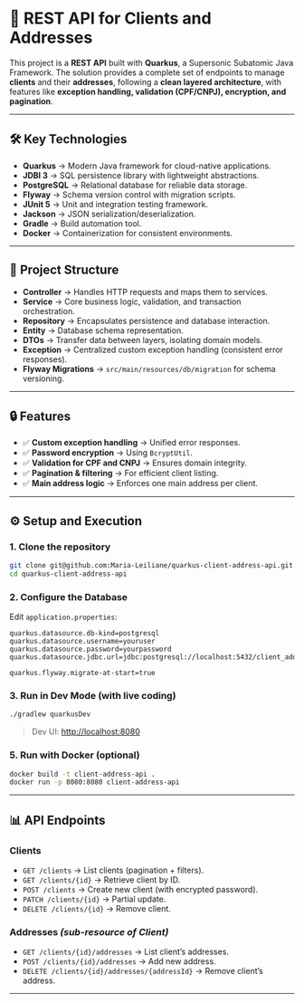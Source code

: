 # 🚀 REST API for Clients and Addresses

This project is a **REST API** built with **Quarkus**, a Supersonic Subatomic Java Framework.
The solution provides a complete set of endpoints to manage **clients** and their **addresses**, following a **clean layered architecture**, with features like **exception handling, validation (CPF/CNPJ), encryption, and pagination**.

---

## 🛠️ Key Technologies

* **Quarkus** → Modern Java framework for cloud-native applications.
* **JDBI 3** → SQL persistence library with lightweight abstractions.
* **PostgreSQL** → Relational database for reliable data storage.
* **Flyway** → Schema version control with migration scripts.
* **JUnit 5** → Unit and integration testing framework.
* **Jackson** → JSON serialization/deserialization.
* **Gradle** → Build automation tool.
* **Docker** → Containerization for consistent environments.

---

## 📂 Project Structure

* **Controller** → Handles HTTP requests and maps them to services.
* **Service** → Core business logic, validation, and transaction orchestration.
* **Repository** → Encapsulates persistence and database interaction.
* **Entity** → Database schema representation.
* **DTOs** → Transfer data between layers, isolating domain models.
* **Exception** → Centralized custom exception handling (consistent error responses).
* **Flyway Migrations** → `src/main/resources/db/migration` for schema versioning.

---

## 🔒 Features

* ✅ **Custom exception handling** → Unified error responses.
* ✅ **Password encryption** → Using `BcryptUtil`.
* ✅ **Validation for CPF and CNPJ** → Ensures domain integrity.
* ✅ **Pagination & filtering** → For efficient client listing.
* ✅ **Main address logic** → Enforces one main address per client.

---

## ⚙️ Setup and Execution

### 1. Clone the repository

```bash
git clone git@github.com:Maria-Leiliane/quarkus-client-address-api.git
cd quarkus-client-address-api
```

### 2. Configure the Database

Edit `application.properties`:

```properties
quarkus.datasource.db-kind=postgresql
quarkus.datasource.username=youruser
quarkus.datasource.password=yourpassword
quarkus.datasource.jdbc.url=jdbc:postgresql://localhost:5432/client_address_db

quarkus.flyway.migrate-at-start=true
```

### 3. Run in Dev Mode (with live coding)

```bash
./gradlew quarkusDev
```

> Dev UI: [http://localhost:8080](http://localhost:8080)


### 5. Run with Docker (optional)

```bash
docker build -t client-address-api .
docker run -p 8080:8080 client-address-api
```

---

## 📊 API Endpoints

### **Clients**

* `GET /clients` → List clients (pagination + filters).
* `GET /clients/{id}` → Retrieve client by ID.
* `POST /clients` → Create new client (with encrypted password).
* `PATCH /clients/{id}` → Partial update.
* `DELETE /clients/{id}` → Remove client.

### **Addresses** *(sub-resource of Client)*

* `GET /clients/{id}/addresses` → List client’s addresses.
* `POST /clients/{id}/addresses` → Add new address.
* `DELETE /clients/{id}/addresses/{addressId}` → Remove client’s address.

---
